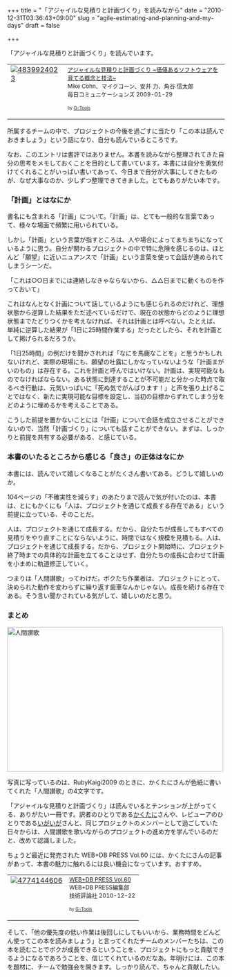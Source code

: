 +++
title = "「アジャイルな見積りと計画づくり」を読みながら"
date = "2010-12-31T03:36:43+09:00"
slug = "agile-estimating-and-planning-and-my-days"
draft = false

+++

<p>「アジャイルな見積りと計画づくり」を読んでいます。</p>
<table  border="0" cellpadding="5">
<tr>
<td valign="top"><a href="http://www.amazon.co.jp/%E3%82%A2%E3%82%B8%E3%83%A3%E3%82%A4%E3%83%AB%E3%81%AA%E8%A6%8B%E7%A9%8D%E3%82%8A%E3%81%A8%E8%A8%88%E7%94%BB%E3%81%A5%E3%81%8F%E3%82%8A-%7E%E4%BE%A1%E5%80%A4%E3%81%82%E3%82%8B%E3%82%BD%E3%83%95%E3%83%88%E3%82%A6%E3%82%A7%E3%82%A2%E3%82%92%E8%82%B2%E3%81%A6%E3%82%8B%E6%A6%82%E5%BF%B5%E3%81%A8%E6%8A%80%E6%B3%95%7E-Mike-Cohn/dp/4839924023%3FSubscriptionId%3D15SMZCTB9V8NGR2TW082%26tag%3Djune29-22%26linkCode%3Dxm2%26camp%3D2025%26creative%3D165953%26creativeASIN%3D4839924023" target="_top"><img src="http://ecx.images-amazon.com/images/I/51A8BTrHYxL._SL160_.jpg" border="0" alt="4839924023" /></a></td>
<td valign="top"><font size="-1"><a href="http://www.amazon.co.jp/%E3%82%A2%E3%82%B8%E3%83%A3%E3%82%A4%E3%83%AB%E3%81%AA%E8%A6%8B%E7%A9%8D%E3%82%8A%E3%81%A8%E8%A8%88%E7%94%BB%E3%81%A5%E3%81%8F%E3%82%8A-%7E%E4%BE%A1%E5%80%A4%E3%81%82%E3%82%8B%E3%82%BD%E3%83%95%E3%83%88%E3%82%A6%E3%82%A7%E3%82%A2%E3%82%92%E8%82%B2%E3%81%A6%E3%82%8B%E6%A6%82%E5%BF%B5%E3%81%A8%E6%8A%80%E6%B3%95%7E-Mike-Cohn/dp/4839924023%3FSubscriptionId%3D15SMZCTB9V8NGR2TW082%26tag%3Djune29-22%26linkCode%3Dxm2%26camp%3D2025%26creative%3D165953%26creativeASIN%3D4839924023" target="_top">アジャイルな見積りと計画づくり ~価値あるソフトウェアを育てる概念と技法~</a><img src="http://www.assoc-amazon.jp/e/ir?t=june29-22&#038;l=ur2&#038;o=9" width="1" height="1" style="border: none;" alt="" /><br />Mike Cohn、マイクコーン、安井 力、角谷 信太郎<br />毎日コミュニケーションズ  2009-01-29</p>
<p></font><font size="-2">by <a href="http://www.goodpic.com/mt/aws/index.html" >G-Tools</a></font></td>
</tr>
</table>
<p>所属するチームの中で、プロジェクトの今後を過ごすに当たり「この本は読んでおきましょう」という話になり、自分も読んでいるところです。</p>
<p>なお、このエントリは書評ではありません。本書を読みながら整理されてきた自分の思考をメモしておくことを目的として書いています。本書には自分を勇気付けてくれることがいっぱい書いてあって、今日まで自分が大事にしてきたものが、なぜ大事なのか、少しずつ整理できてきました。とてもありがたい本です。</p>
<h3>「計画」とはなにか</h3>
<p>書名にも含まれる「計画」について。「計画」は、とても一般的な言葉であって、様々な場面で頻繁に用いられている。</p>
<p>しかし「計画」という言葉が指すところは、人や場合によってまちまちになっているように思う。自分が関わるプロジェクトの中で特に危険を感じるのは、ほとんど「願望」に近いニュアンスで「計画」という言葉を使って会話が進められてしまうシーンだ。</p>
<p>「これは○○日までには連絡しなきゃならないから、△△日までに動くものを作っておいて」</p>
<p>これはなんとなく計画について話しているようにも感じられるのだけれど、理想状態から逆算した結果をただ述べているだけで、現在の状態からどのように理想状態までたどりつくかを考えなければ、それは計画とは呼べない。たとえば、単純に逆算した結果が「1日に25時間作業する」だったとしたら、それを計画として掲げられるだろうか。</p>
<p>「1日25時間」の例だけを聞かされれば「なにを馬鹿なことを」と思うかもしれないけれど、実際の現場にも、願望の吐露にしかなっていないような「計画まがいのもの」は存在する。これを計画と呼んではいけない。計画は、実現可能なものでなければならない。ある状態に到達することが不可能だと分かった時点で取るべき行動は、元気いっぱいに「死ぬ気でがんばります！」と声を張り上げることではなく、新たに実現可能な目標を設定し、当初の目標からずれてしまう分をどのように埋めるかを考えることである。</p>
<p>こうした前提を置かないことには「計画」について会話を成立させることができないので、当然「計画づくり」についても話すことができない。まずは、しっかりと前提を共有する必要がある、と感じている。</p>
<h3>本書のいたるところから感じる「良さ」の正体はなにか</h3>
<p>本書には、読んでいて嬉しくなることがたくさん書いてある。どうして嬉しいのか。</p>
<p>104ページの「不確実性を減らす」のあたりまで読んで気が付いたのは、本書は、とにもかくにも「人は、プロジェクトを通じて成長する存在である」という前提に立っている、そのことだ。</p>
<p>人は、プロジェクトを通じて成長する。だから、自分たちが成長してもすべての見積りをやり直すことにならないように、時間ではなく規模を見積もる。人は、プロジェクトを通じて成長する。だから、プロジェクト開始時に、プロジェクト終了時までの具体的な計画を立てることはせず、自分たちの成長に合わせて計画を小まめに軌道修正していく。</p>
<p>つまりは「人間讃歌」ってわけだ。ボクたち作業者は、プロジェクトにとって、決められた動作を変わらずに繰り返す歯車なんかじゃない。成長を続ける存在である。そう言い聞かされている気がして、嬉しいのだと思う。</p>
<h3>まとめ</h3>
<p><a href="http://www.flickr.com/photos/june29/5306719625/" title="人間讃歌 by june29, on Flickr"><img src="http://farm6.static.flickr.com/5082/5306719625_2e726aeb7d.jpg" width="500" height="334" alt="人間讃歌" /></a></p>
<p>写真に写っているのは、RubyKaigi2009 のときに、かくたにさんが色紙に書いてくれた「人間讃歌」の4文字です。</p>
<p>「アジャイルな見積りと計画づくり」は読んでいるとテンションが上がってくる、ありがたい一冊です。訳者のひとりである<a href="http://kakutani.com/" title="角谷HTML化計画">かくたに</a>さんや、レビューアのひとりである<a href="http://igarashikuniaki.net/tdiary/" title="igaiga diary">いがいが</a>さんと、同じプロジェクトのメンバーとして過ごしていた日々からは、人間讃歌を歌いながらのプロジェクトの進め方を学んでいるのだと、改めて認識しました。</p>
<p>ちょうど最近に発売された WEB+DB PRESS Vol.60 には、かくたにさんの記事があって、本書の魅力に触れるには良い機会になっています。おすすめ。</p>
<table  border="0" cellpadding="5">
<tr>
<td valign="top"><a href="http://www.amazon.co.jp/WEB-DB-PRESS-Vol-60-PRESS%E7%B7%A8%E9%9B%86%E9%83%A8/dp/4774144606%3FSubscriptionId%3D15SMZCTB9V8NGR2TW082%26tag%3Djune29-22%26linkCode%3Dxm2%26camp%3D2025%26creative%3D165953%26creativeASIN%3D4774144606" target="_top"><img src="http://ecx.images-amazon.com/images/I/61jdA5pc57L._SL160_.jpg" border="0" alt="4774144606" /></a></td>
<td valign="top"><font size="-1"><a href="http://www.amazon.co.jp/WEB-DB-PRESS-Vol-60-PRESS%E7%B7%A8%E9%9B%86%E9%83%A8/dp/4774144606%3FSubscriptionId%3D15SMZCTB9V8NGR2TW082%26tag%3Djune29-22%26linkCode%3Dxm2%26camp%3D2025%26creative%3D165953%26creativeASIN%3D4774144606" target="_top">WEB+DB PRESS Vol.60</a><img src="http://www.assoc-amazon.jp/e/ir?t=june29-22&#038;l=ur2&#038;o=9" width="1" height="1" style="border: none;" alt="" /><br />WEB+DB PRESS編集部 <br />技術評論社  2010-12-22</p>
<p></font><font size="-2">by <a href="http://www.goodpic.com/mt/aws/index.html" >G-Tools</a></font></td>
</tr>
</table>
<p>そして、「他の優先度の低い作業は後回しにしてもいいから、業務時間をどんどん使ってこの本を読みましょう」と言ってくれたチームのメンバーたちは、この本を読むことでボクが成長できるということを、プロジェクトにもっと貢献できるようになるであろうことを、信じてくれているのだなあ。年明けには、この本を題材に、チームで勉強会を開きます。しっかり読んで、ちゃんと貢献したい。</p>
